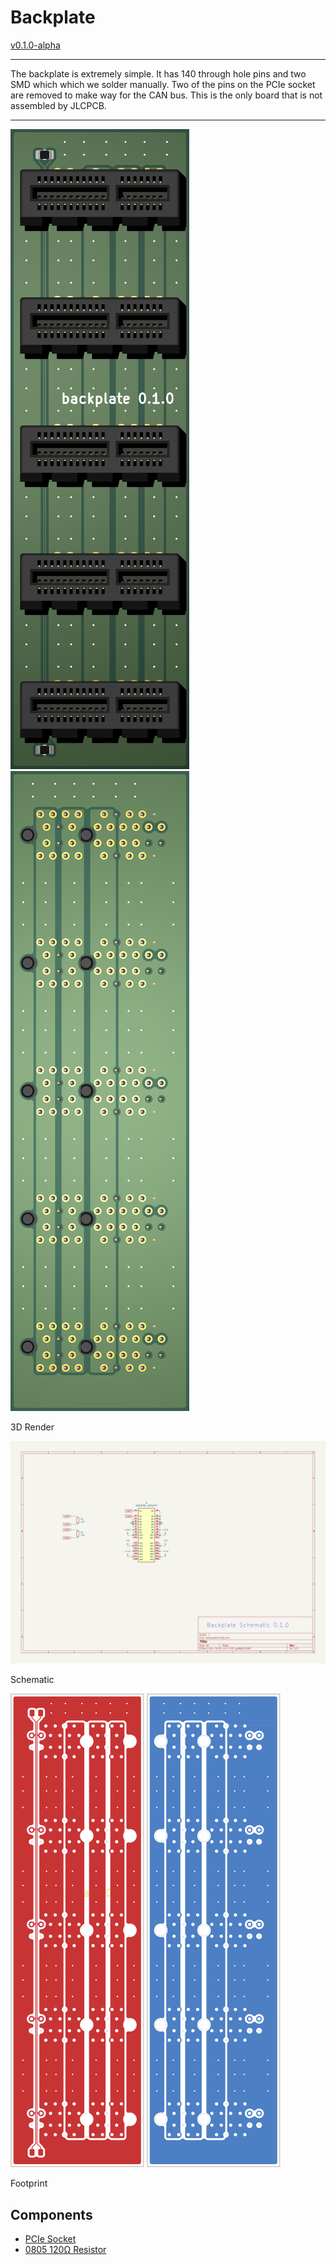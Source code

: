 # Backplate

[v0.1.0-alpha](https://github.com/sonicavionics/4in-backplate/tree/v0.1.0-alpha)

---

The backplate is extremely simple. It has 140 through hole pins and two SMD which which we solder manually. Two of the pins on the PCIe socket are removed to make way for the CAN bus. This is the only board that is not assembled by JLCPCB.

---

<div class="image-row">
    <img src="https://raw.githubusercontent.com/sonicavionics/4in-backplate/v0.1.0-alpha/images/board.front.png" alt="3D Render">
    <img src="https://raw.githubusercontent.com/sonicavionics/4in-backplate/v0.1.0-alpha/images/board.back.png" alt="3D Render">
</div>
<p class="image-caption">3D Render</p>

![alt text](https://raw.githubusercontent.com/sonicavionics/4in-backplate/v0.1.0-alpha/images/sch.svg)
<p class="image-caption">Schematic</p>

<div class="image-row">
    <img src="https://raw.githubusercontent.com/sonicavionics/4in-backplate/v0.1.0-alpha/images/pcbf.svg" alt="Front">
    <img src="https://raw.githubusercontent.com/sonicavionics/4in-backplate/v0.1.0-alpha/images/pcbb.svg" alt="Back">
</div>
<p class="image-caption">Footprint</p>

## Components

- [PCIe Socket](https://www.digikey.ca/en/products/detail/amphenol-cs-fci/10018784-10210TLF/1002344)
- [0805 120Ω Resistor](https://www.digikey.ca/en/products/detail/panasonic-electronic-components/ERA-6AED121V/9373580)
